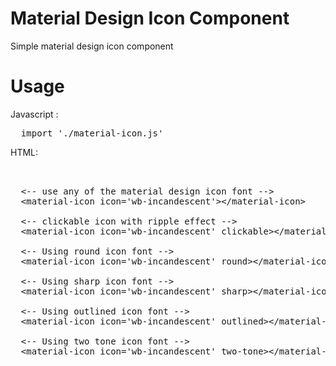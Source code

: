 # Material Design Icon Component
Simple material design icon component

# Usage
Javascript :
<pre>
  import './material-icon.js'
</pre>

HTML:
<pre>


  &lt;-- use any of the material design icon font --&gt;
  &lt;material-icon icon='wb-incandescent'&gt;&lt;/material-icon&gt;
  
  &lt;-- clickable icon with ripple effect --&gt;
  &lt;material-icon icon='wb-incandescent' clickable&gt;&lt;/material-icon&gt;
  
  &lt;-- Using round icon font --&gt;
  &lt;material-icon icon='wb-incandescent' round&gt;&lt;/material-icon&gt;
  
  &lt;-- Using sharp icon font --&gt;
  &lt;material-icon icon='wb-incandescent' sharp&gt;&lt;/material-icon&gt;
  
  &lt;-- Using outlined icon font --&gt;
  &lt;material-icon icon='wb-incandescent' outlined&gt;&lt;/material-icon&gt;

  &lt;-- Using two tone icon font --&gt;
  &lt;material-icon icon='wb-incandescent' two-tone&gt;&lt;/material-icon&gt;
  
  
</pre>


